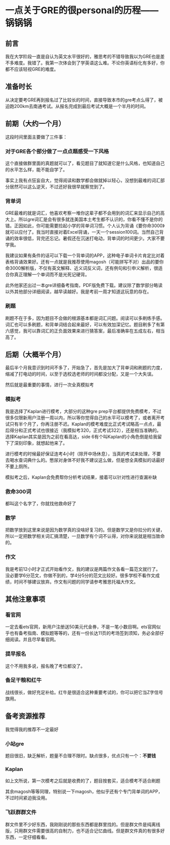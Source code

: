 # 一点关于GRE的很personal的历程——锅锅锅

## 前言
我在大学阶段一直是自认为英文水平很好的，雅思考的不错导致我以为GRE也是差不多难度。我错了。我第一次体会到了学英语这么难。不论你英语标化有多好，你都不应该轻视GRE的难度。
## 准备时长

从决定要考GRE再到报名过了比较长的时间，直接导致本市的gre考点么得了，被迫跑200km去南通考试。从报名完成到最后考试大概是一个半月的时间。

## 前期（大约一个月）

这段时间里面主要做了三件事：

### 对于GRE各个部分做了一点点题感受一下风格

这个直接做群里面的真题就可以了，看见题目了就知道它是什么风格，也知道自己的水平怎么样，能不能自学了。

事实上我有点狂妄自大，觉得阅读和数学都会做就掉以轻心，没想到最难的词汇部分居然可以这么逆天，不过还好我很早就察觉到了。

### 背单词

GRE最难的就是词汇，他喜欢考察一堆你这辈子都不会用到的词汇来显示自己的高大上。所以gre词汇是会有很多就连美国本土考生都不认识的，你看不懂不是你的错。正因如此，你可能需要捡起小学的背单词习惯。个人认为背诵《要你命3000》就可以应付了。我当时直接对着Excel背诵，一天一个session100词。当然自己背诵的效率很低，背完还忘记。暑假还在沉迷打电动，背单词的时间更少。大家不要学我。

我建议如果有条件的话可以下载一个背单词的APP，这种电子单词卡片肯定比对着表格背诵效果好。还有一点就是我推荐使用magosh（可能拼写不对）出品的要你命3000解析版，不仅有英文解释、近义词反义词，还有例句和引申义解析，很适合你真正理解一个单词而不是光死记硬背。

此外他家还出过一本gre详细备考指南，PDF版免费下载。建议除了数学部分略读以外其他部分详细阅读，越早读越好。我是考前一周才知道这玩意的存在。

### 刷题

刷题不在于多，因为题目不会做的根源基本都是词汇问题。阅读可以多刷练手感。词汇也可以多刷题，和背单词结合起来最好，可以有效加深记忆。题目刷多了有第六感觉，我可以靠词汇的正负面效果来进行猜答案，最后准确率在五成左右，相当高了。

## 后期（大概半个月）

最后半个月我意识到时间不多了，开始急了，首先是加大了背单词和刷题的力度，缩减了打电动的时间，以至于选校选老师的时间都没分配，又是一个大失误。

然后就是最重要的事情，进行一次全真模拟考

### 模拟考

我是选择了Kaplan进行模考，大部分的这种gre prep平台都提供免费模考，不过很多仅限新用户注册一周以内，所以等你觉得自己的水平可以模考了，或者离开考试只有半个月了，你再注册不迟。Kaplan的模考难度比正式考试略高一点点，最后得分和正式考试也很接近（我模拟考320，正式考试322），还是相当准确的。选择Kaplan其实是因为之前在看高达，side 6有个叫Kaplan的小角色倒是给我留下了深刻印象，就想起他来了。

进行模考的时候最好保证连考4小时（除开中场休息），当真的考试来处理，不要去喝水查词典什么的。憋尿对身体不好我不建议这么做，但是想全真模拟的话最好不要上厕所。

模拟考之后，Kaplan会免费帮你分析考试结果，接着可以针对性进行查漏补缺

### 救命300词

都叫这个名字了，你就找他救命好了

### 数学

把数学放到这里来说是因为数学真的没啥好复习的。但是数学又是你拉分的关键，所以一定把数学相关词汇搞清楚，一旦数学有个词不认得，对你来说就是相当致命的。

### 作文

我是考前12小时才正式开始看作文，我的建议是两篇作文各看一篇范文就行了。没必要学6分范文，你做不到的，学4分5分的范文比较好。很多学校不看作文成绩，时间不够建议放弃。作文有问题的同学请参考雅思托福大作文。

## 其他注意事项

### 看官网

一定去看ets官网，新用户注册送50美元代金券，不是一笔小数目啊。ets官网似乎也有备考指南、模拟题等等的，还有一份长达11页的考场签到须知，务必全部仔细阅读。并且尽早看官网。

### 提早报名

这个不用我多说，报名晚了考位都没了。

### 备足干粮和红牛

战线很长，做好充足补给。红牛是很适合这种重要考试的，你可以把它当Z字信号旗用。

## 备考资源推荐

我觉得我的推荐不一定最好

### 小站gre

题目很旧，缺乏解析，题量不合理不限时。缺点很多，优点只有一个：**不要钱**

### Kaplan

如上文所说，第一次模考之后就是收费的了，题目按套买，适合模考不适合刷题

其余magosh等等同理，特别说一下magosh，他似乎还有个专门背单词的APP，不过时间紧迫我没用。

### 飞跃群群文件

群文件里不少好东西，我刚刚说的那些东西都是群里找的。但是群文件是纯离线版，只用群文件需要很高的自制力，也不适合记忆曲线。但是群文件真的有很多好东西，一定仔细看看。
